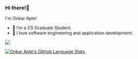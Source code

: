 ### Hi there!👋

I'm Onkar Apte!

- 🔭 I’m a CS Graduate Student.
- 🌱 I love software engineering and application development.

![](https://komarev.com/ghpvc/?username=onapte&color=blueviolet)

[![Onkar Apte's GitHub Language Stats](https://github-readme-stats.vercel.app/api/top-langs/?username=onapte&langs_count=5&theme=tokyonight)]()
